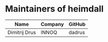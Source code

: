 # Maintainers of heimdall

| Name          | Company | GitHub |
|---------------|---------|--------|
| Dimitrij Drus | INNOQ   | dadrus |
